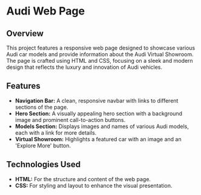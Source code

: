 # Audi Web Page

## Overview
This project features a responsive web page designed to showcase various Audi car models and provide information about the Audi Virtual Showroom. The page is crafted using HTML and CSS, focusing on a sleek and modern design that reflects the luxury and innovation of Audi vehicles.

## Features
- **Navigation Bar:** A clean, responsive navbar with links to different sections of the page.
- **Hero Section:** A visually appealing hero section with a background image and prominent call-to-action buttons.
- **Models Section:** Displays images and names of various Audi models, each with a link for more details.
- **Virtual Showroom:** Highlights a featured car with an image and an 'Explore More' button.

## Technologies Used
- **HTML:** For the structure and content of the web page.
- **CSS:** For styling and layout to enhance the visual presentation.
